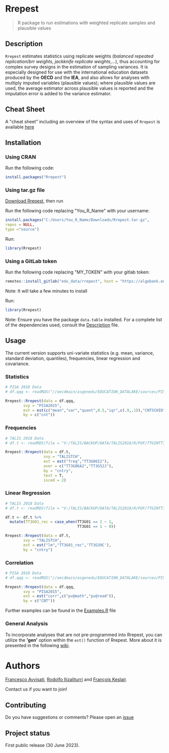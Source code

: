 # Rrepest
>R package to run estimations with weighted replicate samples and plausible values

## Description

`Rrepest` estimates statistics using replicate weights (*balanced repeated replication*/*brr weights*, *jackknife replicate weights*,...), thus accounting for complex survey designs in the estimation of sampling variances. It is especially designed for use with the international education datasets produced by the **OECD** and the **IEA**, and also allows for analyses with multiply imputed variables (plausible values); where plausible values are used, the average estimator across plausible values is reported and the imputation error is added to the variance estimator.

## Cheat Sheet

A "cheat sheet" including an overview of the syntax and uses of `Rrepest` is available [here](https://gitlab.algobank.oecd.org/edu_data/rrepest/-/blob/main/Development/Rrepest_cheat_sheet.pdf)

## Installation

### Using CRAN

Run the following code:
``` r
install.packages("Rrepest")
```

### Using tar.gz file

[Download Rrepest](https://gitlab.algobank.oecd.org/edu_data/rrepest/-/blob/main/Development/Rrepest.tar.gz),
then run

Run the following code replacing "You_R_Name" with your username:
``` r
install.packages("C:/Users/You_R_Name/Downloads/Rrepest.tar.gz",
repos = NULL,
type ="source")
```

Run:
``` r
library(Rrepest)
```

### Using a GitLab token

Run the following code replacing "MY_TOKEN" with your gitlab token:
``` r
remotes::install_gitlab("edu_data/rrepest", host = "https://algobank.oecd.org:4430", upgrade = "never", auth_token = "MY_TOKEN")
```
Note: It will take a few minutes to install

Run:
``` r
library(Rrepest)
```
Note: Ensure you have the package `data.table` installed. For a complete list of the dependencies used, consult the [Description](https://gitlab.algobank.oecd.org/edu_data/rrepest/-/blob/main/DESCRIPTION) file.

## Usage
The current version supports uni-variate statistics (e.g. mean, variance, standard deviation, quantiles), frequencies,
linear regression and covariance.

### Statistics
``` r
# PISA 2018 Data
# df.qqq <- readRDS("//oecdmain/asgenedu/EDUCATION_DATALAKE/sources/PISA/PISA 2018/R/STU/CY07_MSU_STU_QQQ.rds")

Rrepest::Rrepest(data = df.qqq,
        svy = "PISA2015",
        est = est(c("mean","var","quant",0.5,"iqr",c(.9,.1)),"CNTSCHID"),
        by = c("cnt"))

```
### Frequencies
``` r
# TALIS 2018 Data
# df.t <- readRDS(file = "V:/TALIS/BACKUP/DATA/TALIS2018/R/PUF/TTGINTT3_demo.rds")

Rrepest::Rrepest(data = df.t,
                 svy = "TALISTCH",
                 est = est("freq","TT3G06I2"),
                 over = c("TT3G06A2","TT3G52J"),
                 by = "cntry",
                 test = T,
                 isced = 2)
```

### Linear Regression
``` r
# TALIS 2018 Data
# df.t <- readRDS(file = "V:/TALIS/BACKUP/DATA/TALIS2018/R/PUF/TTGINTT3_demo.rds")

df.t <- df.t %>% 
  mutate(TT3G01_rec = case_when(TT3G01 == 2 ~ 1,
                                TT3G01 == 1 ~ 0))

Rrepest::Rrepest(data = df.t,
        svy = "TALISTCH",
        est = est("lm","TT3G01_rec",'TT3G39C'),
        by = "cntry")
```

### Correlation
``` r
# PISA 2018 Data
# df.qqq <- readRDS("//oecdmain/asgenedu/EDUCATION_DATALAKE/sources/PISA/PISA 2018/R/STU/CY07_MSU_STU_QQQ.rds")

Rrepest::Rrepest(data = df.qqq,
        svy = "PISA2015",
        est = est("corr",c("pv@math","pv@read")),
        by = c("CNT"))

```
Further examples can be found in the [Examples.R](https://gitlab.algobank.oecd.org/edu_data/rrepest/-/blob/main/Development/Examples.R) file

### General Analysis
To incorporate analyses that are not pre-programmed into Rrepest, you can utilize the **'gen'** option within the `est()` function of Rrepest. More about it is presented in the following [wiki](https://gitlab.algobank.oecd.org/edu_data/rrepest/-/wikis/General-Analysis).

# Authors

[Francesco Avvisati](mailto:francesco.avvisati@oecd.org), [Rodolfo Ilizaliturri](mailto:Rodolfo.ILIZALITURRI@oecd.org) and  [François Keslair](mailto:francois.keslair@oecd.org). 

Contact us if you want to join!


## Contributing

Do you have suggestions or comments? Please open an [issue](https://gitlab.algobank.oecd.org/edu_data/rrepest/-/issues)

 
## Project status
First public release (30 June 2023).
